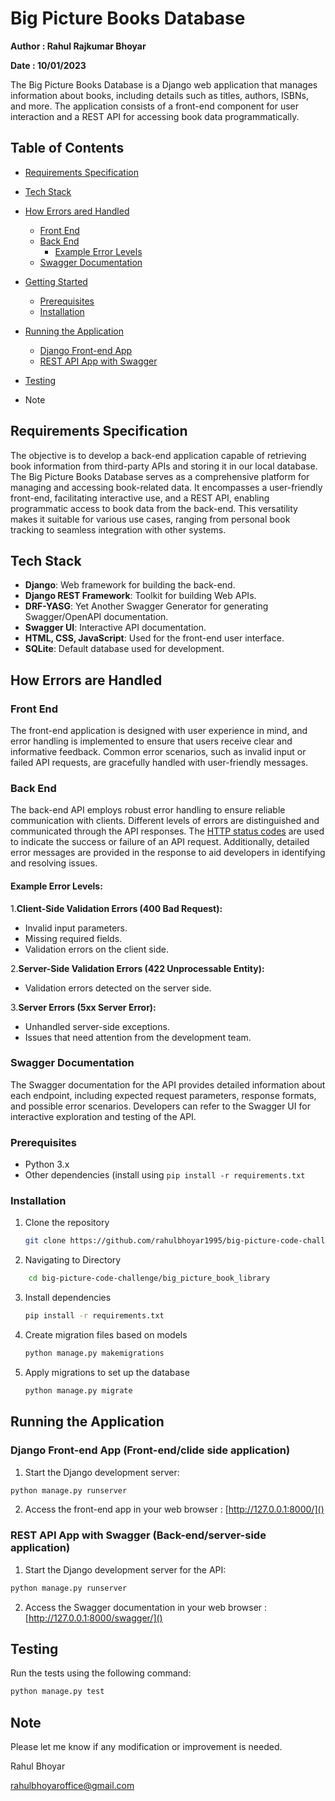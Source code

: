 # Big Picture Books Database

**Author : Rahul Rajkumar Bhoyar**

**Date : 10/01/2023**

The Big Picture Books Database is a Django web application that manages information about books, including details such as titles, authors, ISBNs, and more. The application consists of a front-end component for user interaction and a REST API for accessing book data programmatically.

## Table of Contents

- [Requirements Specification](#tech-stack)
- [Tech Stack](#purpose)
- [How Errors ared Handled](#error-handling)

  - [Front End](#front-end)
  - [Back End](#back-end)
    - [Example Error Levels](#example-error-levels)
  - [Swagger Documentation](#swagger-documentation)
- [Getting Started](#getting-started)

  - [Prerequisites](#prerequisites)
  - [Installation](#installation)
- [Running the Application](#running-the-application)

  - [Django Front-end App](#django-front-end-app)
  - [REST API App with Swagger](#rest-api-app-with-swagger)
- [Testing](#testing)
- Note

## Requirements Specification

The objective is to develop a back-end application capable of retrieving book information from third-party APIs and storing it in our local database. The Big Picture Books Database serves as a comprehensive platform for managing and accessing book-related data. It encompasses a user-friendly front-end, facilitating interactive use, and a REST API, enabling programmatic access to book data from the back-end. This versatility makes it suitable for various use cases, ranging from personal book tracking to seamless integration with other systems.

## Tech Stack

- **Django**:   Web framework for building the back-end.
- **Django REST Framework**:  Toolkit for building Web APIs.
- **DRF-YASG**:  Yet Another Swagger Generator for generating Swagger/OpenAPI documentation.
- **Swagger UI**:  Interactive API documentation.
- **HTML, CSS, JavaScript**:  Used for the front-end user interface.
- **SQLite**:   Default database used for development.

## How Errors are Handled

### Front End

The front-end application is designed with user experience in mind, and error handling is implemented to ensure that users receive clear and informative feedback. Common error scenarios, such as invalid input or failed API requests, are gracefully handled with user-friendly messages.

### Back End

The back-end API employs robust error handling to ensure reliable communication with clients. Different levels of errors are distinguished and communicated through the API responses. The [HTTP status codes](https://developer.mozilla.org/en-US/docs/Web/HTTP/Status) are used to indicate the success or failure of an API request. Additionally, detailed error messages are provided in the response to aid developers in identifying and resolving issues.

#### Example Error Levels:

1.**Client-Side Validation Errors (400 Bad Request):**

- Invalid input parameters.
- Missing required fields.
- Validation errors on the client side.

2.**Server-Side Validation Errors (422 Unprocessable Entity):**

- Validation errors detected on the server side.

3.**Server Errors (5xx Server Error):**

- Unhandled server-side exceptions.
- Issues that need attention from the development team.

### Swagger Documentation

The Swagger documentation for the API provides detailed information about each endpoint, including expected request parameters, response formats, and possible error scenarios. Developers can refer to the Swagger UI for interactive exploration and testing of the API.

### Prerequisites

- Python 3.x
- Other dependencies (install using `pip install -r requirements.txt`

### Installation

1. Clone the repository

   ```bash
   git clone https://github.com/rahulbhoyar1995/big-picture-code-challenge.git
   ```
2. Navigating to Directory

```bash
    cd big-picture-code-challenge/big_picture_book_library
```

3. Install dependencies

   ```bash
   pip install -r requirements.txt
   ```
4. Create migration files based on models

   ```bash
   python manage.py makemigrations
   ```
5. Apply migrations to set up the database

   ```bash
   python manage.py migrate
   ```

## Running the Application

### Django Front-end App (Front-end/clide side application)

1. Start the Django development server:

```bash
python manage.py runserver
```

2. Access the front-end app in your web browser :      [http://127.0.0.1:8000/]()

### REST API App with Swagger (Back-end/server-side application)

1. Start the Django development server for the API:

```bash
python manage.py runserver
```

2. Access the Swagger documentation in your web browser :      [http://127.0.0.1:8000/swagger/]()

## Testing

Run the tests using the following command:

```bash
python manage.py test
```

## Note

Please let me know if any modification or improvement is needed.

Rahul Bhoyar

rahulbhoyaroffice@gmail.com

